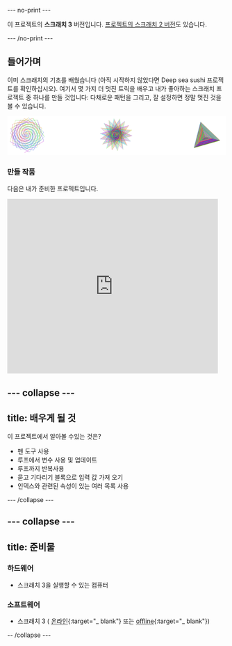 \--- no-print \---

이 프로젝트의 **스크래치 3** 버전입니다. [프로젝트의 스크래치 2 버전](https://projects.raspberrypi.org/en/projects/cd-intermediate-scratch-sushi-scratch2)도 있습니다.

\--- /no-print \---

## 들어가며

이미 스크래치의 기초를 배웠습니다 (아직 시작하지 않았다면 Deep sea sushi 프로젝트를 확인하십시오). 여기서 몇 가지 더 멋진 트릭을 배우고 내가 좋아하는 스크래치 프로젝트 중 하나를 만들 것입니다: 다채로운 패턴을 그리고, 잘 설정하면 정말 멋진 것을 볼 수 있습니다.

![](images/pen1.png)

### 만들 작품

다음은 내가 준비한 프로젝트입니다.

<div class="scratch-preview">
  <iframe allowtransparency="true" width="485" height="402" src="https://scratch.mit.edu/projects/embed/205355399/?autostart=false" frameborder="0"></iframe>
</div>

## \--- collapse \---

## title: 배우게 될 것

이 프로젝트에서 알아볼 수있는 것은?

+ 펜 도구 사용
+ 루프에서 변수 사용 및 업데이트
+ 루프까지 반복사용
+ 묻고 기다리기 블록으로 입력 값 가져 오기
+ 인덱스와 관련된 속성이 있는 여러 목록 사용

\--- /collapse \---

## \--- collapse \---

## title: 준비물

### 하드웨어

+ 스크래치 3을 실행할 수 있는 컴퓨터

### 소프트웨어

+ 스크래치 3 ( [온라인](https://scratch.mit.edu/projects/editor/){:target="_ blank"} 또는 [offline](https://scratch.mit.edu/download/){:target="_ blank"})

-- /collapse \---